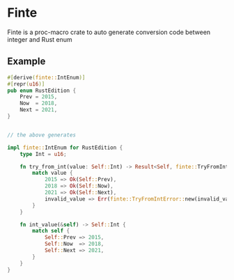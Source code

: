 # Finte

Finte is a proc-macro crate to auto generate conversion code between integer and Rust enum

## Example

```rust
#[derive(finte::IntEnum)]
#[repr(u16)]
pub enum RustEdition {
    Prev = 2015,
    Now  = 2018,
    Next = 2021,
}


// the above generates

impl finte::IntEnum for RustEdition {
    type Int = u16;

    fn try_from_int(value: Self::Int) -> Result<Self, finte::TryFromIntError<Self>> {
        match value {
            2015 => Ok(Self::Prev),
            2018 => Ok(Self::Now),
            2021 => Ok(Self::Next),
            invalid_value => Err(finte::TryFromIntError::new(invalid_value)),
        }
    }

    fn int_value(&self) -> Self::Int {
        match self {
            Self::Prev => 2015,
            Self::Now  => 2018,
            Self::Next => 2021,
        }
    }
}
```
